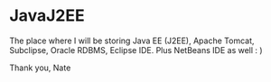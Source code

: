 # JavaJ2EE
The place where I will be storing Java EE (J2EE), Apache Tomcat, Subclipse, Oracle RDBMS, Eclipse IDE.
Plus NetBeans IDE as well : ) 

Thank you,
Nate
